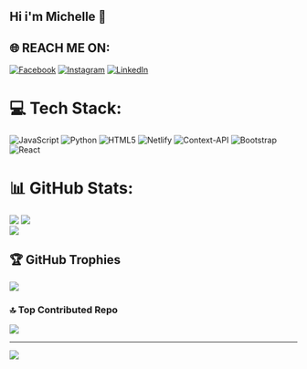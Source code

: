 ## Hi i'm Michelle 👋

<!--
**michelle23-code/michelle23-code** is a ✨ _special_ ✨ repository because its `README.md` (this file) appears on your GitHub profile.

## About me 💻

- Software Developer
- Data Ethusiast 
## What I.m Woeking On:
-Exploring data analytics and building small projects to sharpen my Python and Data enginering skills
-Exploring with beginner machine learning models.

## Fun Facts 🎨:
Error!
-->

## 🌐 REACH ME ON:
[![Facebook](https://img.shields.io/badge/Facebook-%231877F2.svg?logo=Facebook&logoColor=white)](https://facebook.com/@MichelleLekoto) [![Instagram](https://img.shields.io/badge/Instagram-%23E4405F.svg?logo=Instagram&logoColor=white)](https://instagram.com/@just_techgirl) [![LinkedIn](https://img.shields.io/badge/LinkedIn-%230077B5.svg?logo=linkedin&logoColor=white)](https://linkedin.com/in/https://www.linkedin.com/in/pontsho-lekoto-94573a315?lipi=urn%3Ali%3Apage%3Ad_flagship3_profile_view_base_contact_details%3BEMxQ8GW9Tr%2BJGhDfTDOzrA%3D%3D) 

# 💻 Tech Stack:
![JavaScript](https://img.shields.io/badge/javascript-%23323330.svg?style=for-the-badge&logo=javascript&logoColor=%23F7DF1E) 
![Python](https://img.shields.io/badge/python-3670A0?style=for-the-badge&logo=python&logoColor=ffdd54) 
![HTML5](https://img.shields.io/badge/html5-%23E34F26.svg?style=for-the-badge&logo=html5&logoColor=white)
![Netlify](https://img.shields.io/badge/netlify-%23000000.svg?style=for-the-badge&logo=netlify&logoColor=#00C7B7)
![Context-API](https://img.shields.io/badge/Context--Api-000000?style=for-the-badge&logo=react) ![Bootstrap](https://img.shields.io/badge/bootstrap-%238511FA.svg?style=for-the-badge&logo=bootstrap&logoColor=white) ![React](https://img.shields.io/badge/react-%2320232a.svg?style=for-the-badge&logo=react&logoColor=%2361DAFB)

# 📊 GitHub Stats:
![](https://github-readme-stats.vercel.app/api?username=michelle23-code&theme=nightowl&hide_border=false&include_all_commits=true&count_private=false)
![](https://github-readme-streak-stats.herokuapp.com/?user=michelle23-code&theme=nightowl&hide_border=false)<br/>
![](https://github-readme-stats.vercel.app/api/top-langs/?username=michelle23-code&theme=nightowl&hide_border=false&include_all_commits=true&count_private=false&layout=compact)

## 🏆 GitHub Trophies
![](https://github-profile-trophy.vercel.app/?username=michelle23-code&theme=monokai&no-frame=false&no-bg=false&margin-w=4)

### 🔝 Top Contributed Repo
![](https://github-contributor-stats.vercel.app/api?username=michelle23-code&limit=5&theme=nightowl&combine_all_yearly_contributions=true)

---
[![](https://visitcount.itsvg.in/api?id=michelle23-code&icon=1&color=10)](https://visitcount.itsvg.in)

<!-- Proudly created with GPRM ( https://gprm.itsvg.in ) -->
